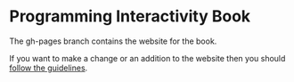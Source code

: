 # Programming Interactivity Book

The gh-pages branch contains the website for the book.

If you want to make a change or an addition to the website then you should [follow the guidelines](http://www.pibook.gr/contribute/).
